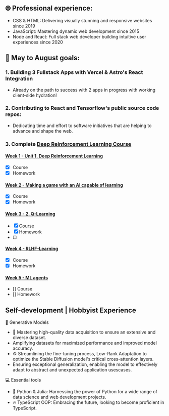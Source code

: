 ## 🌐 Professional experience:
*  CSS & HTML: Delivering visually stunning and responsive websites since 2019
*  JavaScript: Mastering dynamic web development since 2015
*  Node and React: Full stack web developer building intuitive user experiences since 2020

## 🎯 May to August goals:

### 1. Building 3 Fullstack Apps with Vercel & Astro's React Integration
- Already on the path to success with 2 apps in progress with working client-side hydration!

### 2. Contributing to React and Tensorflow's public source code repos: 
- Dedicating time and effort to software initiatives that are helping to advance and shape the web.

### 3. Complete  [Deep Reinforcement Learning Course](https://huggingface.co/learn/deep-rl-course/unit1/summary?fw=pt)

#### [Week 1 - Unit 1. Deep Reinforcement Learning](https://huggingface.co/learn/deep-rl-course/unit1/introduction?fw=pt)
- [x] Course
- [x] Homework

#### [Week 2 - Making a game with an AI capable of learning](https://huggingface.co/learn/deep-rl-course/unitbonus1/introduction?fw=pt)
- [x] Course
- [x] Homework

#### [Week 3 - 2. Q-Learning](https://huggingface.co/learn/deep-rl-course/unit2/introduction?fw=pt)
- [x] Course
- [x] Homework
- [ ] 
#### [Week 4 - RLHF-Learning](https://huggingface.co/learn/deep-rl-course/unit4/introduction?fw=pt)
- [x] Course
- [x] Homework
#### [Week 5 - ML agents](https://huggingface.co/learn/deep-rl-course/unit5/introduction?fw=pt)
- [] Course
- [] Homework

## Self-development | Hobbyist Experience
🧪 Generative Models 
* 🌟 Mastering high-quality data acquisition to ensure an extensive and diverse dataset.
* Amplifying datasets for maximized performance and improved model accuracy.
* ⚙️ Streamlining the fine-tuning process, Low-Rank Adaptation to optimize the Stable Diffusion model's critical cross-attention layers.
*  Ensuring exceptional generalization, enabling the model to effectively adapt to abstract and unexpected application usescases.

💻 Essential tools
* 🐍 Python & Julia: Harnessing the power of Python for a wide range of data science and web development projects.
* 🔥 TypeScript OOP: Embracing the future, looking to become proficient in TypeScript.


